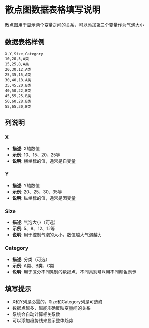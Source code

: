 # 散点图数据表格填写说明

散点图用于显示两个变量之间的关系，可以添加第三个变量作为气泡大小

## 数据表格样例

```csv
X,Y,Size,Category
10,20,5,A类
15,25,8,A类
20,30,12,A类
25,35,15,A类
30,40,18,A类
35,45,20,B类
40,50,22,B类
45,55,25,B类
50,60,28,B类
55,65,30,B类
```

## 列说明

### X
- **描述**: X轴数值
- **示例**: 10、15、20、25等
- **说明**: 横坐标的值，通常是自变量

### Y
- **描述**: Y轴数值
- **示例**: 20、25、30、35等
- **说明**: 纵坐标的值，通常是因变量

### Size
- **描述**: 气泡大小（可选）
- **示例**: 5、8、12、15等
- **说明**: 用于控制气泡的大小，数值越大气泡越大

### Category
- **描述**: 分类（可选）
- **示例**: A类、B类、C类
- **说明**: 用于区分不同类别的数据点，不同类别可以用不同颜色表示

## 填写提示

- X和Y列是必需的，Size和Category列是可选的
- 数据点越多，越能准确反映变量间的关系
- 系统会自动计算相关系数
- 可以添加趋势线来显示整体趋势

